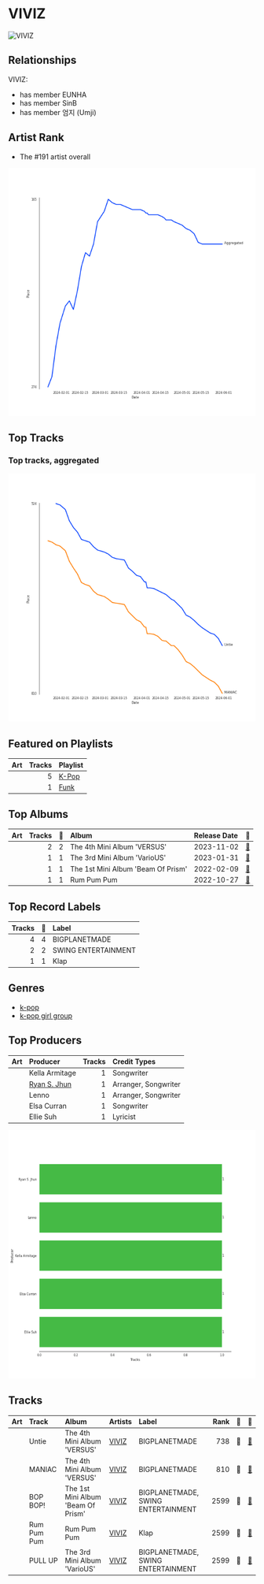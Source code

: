 
# VIVIZ


<img src="https://i.scdn.co/image/ab6761610000e5eb050bd4c225df076baeb835ad" alt="VIVIZ" width="100" />

## Relationships

VIVIZ:
- has member EUNHA
- has member SinB
- has member 엄지 (Umji)

## Artist Rank
- The #191 artist overall

![Rank of VIVIZ over time](../../images/artists/viviz/rank_time_series.png)
## Top Tracks


### Top tracks, aggregated

![Track score ranking over time](../../images/artists/viviz/track_rank_time_series_score.png)
## Featured on Playlists
| Art | Tracks | Playlist |
|:---|---:|:---|
| <img src="https://mosaic.scdn.co/640/ab67616d00001e02505190077497c230422f2934ab67616d00001e027dd8f95320e8ef08aa121dfeab67616d00001e028164cd1a2e03b7ca2db9ff5eab67616d00001e02ff7c2dfd0ed9b2cf6bf9c818" alt="" width="50" /> | 5 | [K-Pop](../../playlists/k-pop/overview.md) |
| <img src="https://mosaic.scdn.co/640/ab67616d00001e020f7e2aa2f1d7ea0fd2e206c0ab67616d00001e0216aaf05fe82237576a7d0e38ab67616d00001e0220112a0321d2efc7384db456ab67616d00001e02f93159d78849714fcf118bb3" alt="" width="50" /> | 1 | [Funk](../../playlists/funk/overview.md) |

## Top Albums

| Art | Tracks | 💚 | Album | Release Date | 🔗 |
|:---|---:|---:|:---|:---|:---|
| <img src="https://i.scdn.co/image/ab67616d0000b273047aaa5b1361b255b255e41d" alt="" width="50" /> | 2 | 2 | The 4th Mini Album 'VERSUS' | 2023-11-02 | [🔗](https://open.spotify.com/album/56EQPw5TQ6OPVYbbmuzw7y) |
| <img src="https://i.scdn.co/image/ab67616d0000b2730d9c2a11edd1a7efcd73f0d1" alt="" width="50" /> | 1 | 1 | The 3rd Mini Album 'VarioUS' | 2023-01-31 | [🔗](https://open.spotify.com/album/2XZJWoPAW0Ah1msTIFXFSt) |
| <img src="https://i.scdn.co/image/ab67616d0000b273f24273de181c40800f143742" alt="" width="50" /> | 1 | 1 | The 1st Mini Album 'Beam Of Prism' | 2022-02-09 | [🔗](https://open.spotify.com/album/1SO45pKRdNI74Rdx7Hynh2) |
| <img src="https://i.scdn.co/image/ab67616d0000b273bb8691877aed9576018d2c1b" alt="" width="50" /> | 1 | 1 | Rum Pum Pum | 2022-10-27 | [🔗](https://open.spotify.com/album/1OeKgT4UKXTfZ5cDIs0HsZ) |

## Top Record Labels

| Tracks | 💚 | Label |
|---:|---:|:---|
| 4 | 4 | BIGPLANETMADE |
| 2 | 2 | SWING ENTERTAINMENT |
| 1 | 1 | Klap |

## Genres

- [k-pop](../../genres/k-pop/overview.md)
- [k-pop girl group](../../genres/k-pop_girl_group/overview.md)

## Top Producers

| Art | Producer | Tracks | Credit Types |
|:---|:---|---:|:---|
| | Kella Armitage | 1 | Songwriter |
| | [Ryan S. Jhun](../../producers/ryan_s__jhun/overview.md) | 1 | Arranger, Songwriter |
| | Lenno | 1 | Arranger, Songwriter |
| | Elsa Curran | 1 | Songwriter |
| | Ellie Suh | 1 | Lyricist |

![Bar chart of top 5 producers](../../images/artists/viviz/producers.png)
## Tracks

| Art | Track | Album | Artists | Label | Rank | 💚 | 🔗 |
|:---|:---|:---|:---|:---|---:|:---|:---|
| <img src="https://i.scdn.co/image/ab67616d0000b273047aaa5b1361b255b255e41d" alt="" width="50" /> | Untie | The 4th Mini Album 'VERSUS' | [VIVIZ](overview.md) | BIGPLANETMADE | 738 | 💚 | [🔗](https://open.spotify.com/track/2tEuf4YE9NbDO39DI35QZd) |
| <img src="https://i.scdn.co/image/ab67616d0000b273047aaa5b1361b255b255e41d" alt="" width="50" /> | MANIAC | The 4th Mini Album 'VERSUS' | [VIVIZ](overview.md) | BIGPLANETMADE | 810 | 💚 | [🔗](https://open.spotify.com/track/618OKP1lBkNJL8uZdNSvQE) |
| <img src="https://i.scdn.co/image/ab67616d0000b273f24273de181c40800f143742" alt="" width="50" /> | BOP BOP! | The 1st Mini Album 'Beam Of Prism' | [VIVIZ](overview.md) | BIGPLANETMADE, SWING ENTERTAINMENT | 2599 | 💚 | [🔗](https://open.spotify.com/track/3FNuG1PjKcOu7tAqZKB4kZ) |
| <img src="https://i.scdn.co/image/ab67616d0000b273bb8691877aed9576018d2c1b" alt="" width="50" /> | Rum Pum Pum | Rum Pum Pum | [VIVIZ](overview.md) | Klap | 2599 | 💚 | [🔗](https://open.spotify.com/track/0orUoBenQ9Cwx26z4I4RAT) |
| <img src="https://i.scdn.co/image/ab67616d0000b2730d9c2a11edd1a7efcd73f0d1" alt="" width="50" /> | PULL UP | The 3rd Mini Album 'VarioUS' | [VIVIZ](overview.md) | BIGPLANETMADE, SWING ENTERTAINMENT | 2599 | 💚 | [🔗](https://open.spotify.com/track/4Jmrkz9hytD3jaLDkZ7Qvc) |
